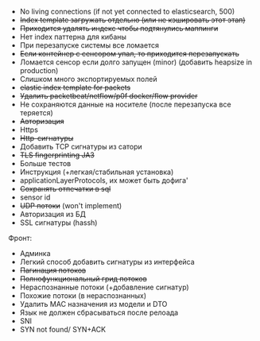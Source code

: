 * No living connections (if not yet connected to elasticsearch, 500)
* ~~Index template загружать отдельно (или не кэшировать этот этап)~~
* ~~Приходится удалять индекс чтобы подтянулись маппинги~~
* Нет index паттерна для кибаны
* При перезапуске системы все ломается
* ~~Если контейнер с сенсором упал, то приходится перезапускать~~
* Ломается сенсор если долго запущен (minor) (добавить heapsize in production)
* Слишком много экспортируемых полей
* ~~elastic index template for packets~~
* ~~Удалить packetbeat/netflow/p0f docker/flow provider~~ 
* Не сохраняются данные на носителе (после перезапуска все теряется)
* ~~Авторизация~~
* Https
* ~~Http-сигнатуры~~
* Добавить TCP сигнатуры из сатори
* ~~TLS fingerprinting JA3~~
* Больше тестов
* Инструкция (+легкая/стабильная установка)
* applicationLayerProtocols, их может быть дофига'
* ~~Сохранять отпечатки в sql~~
* sensor id
* ~~UDP потоки~~ (won't implement)
* Авторизация из БД
* SSL сигнатуры (hassh)

Фронт:
* Админка
* Легкий способ добавить сигнатуры из интерфейса
* ~~Пагинация потоков~~
* ~~Полнофункциональный грид потоков~~
* Нераспознанные потоки (+добавление сигнатур)
* Похожие потоки (в нераспознанных)
* Удалить MAC назначения из модели и DTO
* Язык не должен сбрасываться после релоада
* SNI
* SYN not found/ SYN+ACK
